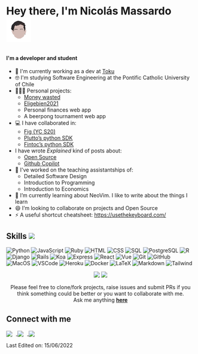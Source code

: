 # Hey there, I'm Nicolás Massardo <img src="avatar.png" width="66px" align="center" style="margin-bottom: 14px;">

<h4> I'm a developer and student </h4>

- 🚀 I'm currently working as a dev at [Toku](https://trytoku.com/)
- 🤓 I'm studying Software Engineering at the Pontific Catholic University of Chile
- 👨🏻‍💻 Personal projects:
  - [Money wasted](https://money-wasted.online/)
  - [Eligebien2021](https://eligebien.herokuapp.com/)
  - Personal finances web app
  - A beerpong tournament web app
- 💻 I have collaborated in:
  - [Fig (YC S20)](https://github.com/withfig/autocomplete)
  - [Plutto’s python SDK](https://github.com/plutto-labs/plutto-python)
  - [Fintoc’s python SDK](https://github.com/fintoc-com/fintoc-python)
- I have wrote _Explained_ kind of posts about:
  - [Open Source](https://plata.news/blog/que-es-open-source/)
  - [Github Copilot](https://plata.news/blog/github-copilot-explained/)
- 🔭 I've worked on the teaching assistantships of:
  - Detailed Software Design
  - Introduction to Programming
  - Introduction to Economics
- 🌱 I’m currently learning about NeoVim. I like to write about the things I learn
- 😄 I’m looking to collaborate on projects and Open Source
- ⚡ A useful shortcut cheatsheet: https://usethekeyboard.com/

## Skills <img src = "https://media2.giphy.com/media/QssGEmpkyEOhBCb7e1/giphy.gif?cid=ecf05e47a0n3gi1bfqntqmob8g9aid1oyj2wr3ds3mg700bl&rid=giphy.gif" width = 32px>

![Python](https://img.shields.io/badge/Python-FFD43B?style=for-the-badge&logo=python)
![JavaScript](https://img.shields.io/badge/JavaScript-black?style=for-the-badge&logo=JavaScript&logoColor=FFD43B)
![Ruby](https://img.shields.io/badge/ruby-cc0000?style=for-the-badge&logo=ruby&logoColor=black)
![HTML](https://img.shields.io/badge/HTML-white?style=for-the-badge&logo=HTML5)
![CSS](https://img.shields.io/badge/CSS-steelblue?style=for-the-badge&logo=css3&logoColor=black)
![SQL](https://img.shields.io/badge/SQL-e30052?style=for-the-badge&logo=SQL)
![PostgreSQL](https://img.shields.io/badge/PostgreSQL-316192?style=for-the-badge&logo=postgresql&logoColor=white)
![R](https://img.shields.io/badge/R-00599C?style=for-the-badge&logo=R&logoColor=yellow)
![Django](https://img.shields.io/badge/django-white?style=for-the-badge&logo=django&logoColor=092E20)
![Rails](https://img.shields.io/badge/Rails-cc0000?style=for-the-badge&logo=rubyonrails&logoColor=black)
![Koa](https://img.shields.io/badge/Koa-ffffff?style=for-the-badge&logo=koa&logoColor=black)
![Express](https://img.shields.io/badge/express-ffffff?style=for-the-badge&logo=express&logoColor=black)
![React](https://img.shields.io/badge/react-232F3E?style=for-the-badge&logo=react&logoColor=00C7B7)
![Vue](https://img.shields.io/badge/vue.js-white?style=for-the-badge&logo=vue.js)
![Git](https://img.shields.io/badge/Git-F05032?style=for-the-badge&logo=git&logoColor=white)
![GitHub](https://img.shields.io/badge/GitHub-121011?style=for-the-badge&logo=GitHub&logoColor=white)
![MacOS](https://img.shields.io/badge/mac_os-black?style=for-the-badge&logo=apple&logoColor=white)
![VSCode](https://img.shields.io/badge/Visual_Studio_Code-00599C?style=for-the-badge&logo=visualstudiocode&logoColor=white)
![Heroku](https://img.shields.io/badge/Heroku-430098?style=for-the-badge&logo=heroku&logoColor=white)
![Docker](https://img.shields.io/badge/Docker-2CA5E0?style=for-the-badge&logo=docker&logoColor=white)
![LaTeX](https://img.shields.io/badge/LaTeX-47A141?style=for-the-badge&logo=LaTeX&logoColor=white)
![Markdown](https://img.shields.io/badge/markdown-white?style=for-the-badge&logo=markdown&logoColor=black)
![Tailwind](https://img.shields.io/badge/tailwindcss-white?style=for-the-badge&logo=tailwindcss)

</div>

<div align="center">
<img
    src="https://github-readme-stats.vercel.app/api?username=nmassardot&count_private=false&show_icons=true&theme=tokyonight"
>
<img
    src="https://github-readme-stats.vercel.app/api/top-langs/?username=nmassardot&count_private=true&show_icons=true&langs_count=8&layout=compact&custom_title=Top%20Langs&theme=tokyonight"
>
<br>

Please feel free to clone/fork projects, raise issues and submit PRs if you think something could be better or you want to collaborate with me. <br>
Ask me anything <a href="https://github.com/nmassardot/nmassardot/issues/new"><b>here</b></a>
<br />

</div>
<h2> Connect with me</h2>
<a
    href="https://t.me/nmassardot/"
>
    <img
        style="margin-right: 10px;"
        align="center"
        src="https://img.shields.io/badge/Telegram-2CA5E0?style=for-the-badge&logo=telegram&logoColor=white"
    />
</a>
<a
    href="https://www.linkedin.com/in/nicolas-massardo-tapia"
>
    <img
        style="margin-right: 10px;" align="center"
        src="https://img.shields.io/badge/LinkedIn-0077B5?style=for-the-badge&logo=linkedin&logoColor=white"
    />
</a>
<a
    href="https://www.instagram.com/nico.massardo/"
>
    <img
        align="center"
        src="https://img.shields.io/badge/Instagram-E1306C?style=for-the-badge&logo=instagram&logoColor=white"
    >
</a>

<br />

Last Edited on: 15/06/2022
